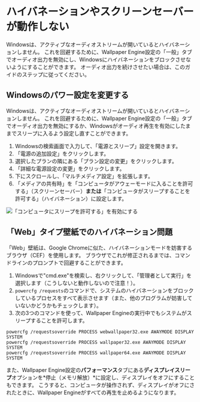 # ハイバネーションやスクリーンセーバーが動作しない

Windowsは、アクティブなオーディオストリームが開いているとハイバネーションしません。 これを回避するために、Wallpaper Engine設定の「一般」タブでオーディオ出力を無効にし、Windowsにハイバネーションをブロックさせないようにすることができます。 オーディオ出力を続けさせたい場合は、このガイドのステップに従ってください。

## Windowsのパワー設定を変更する

Windowsは、アクティブなオーディオストリームが開いているとハイバネーションしません。 これを回避するために、Wallpaper Engine設定の「一般」タブでオーディオ出力を無効にするか、Windowsがオーディオ再生を有効にしたままでスリープに入るよう設定し直すことができます。

1. Windowsの検索画面で入力して、「電源とスリープ」設定を開きます。
2. 「電源の追加設定」をクリックします。
3. 選択したプランの隣にある「プラン設定の変更」をクリックします。
4. 「詳細な電源設定の変更」をクリックします。
5. 下にスクロールし、「マルチメディア設定」を拡張します。
6. 「メディアの共有時」を「コンピュータがアウェーモードに入ることを許可する」（スクリーンセーバー）**または**「コンピュータがスリープすることを許可する」（ハイバネーション）に設定します。

![「コンピュータにスリープを許可する」を有効にする](./power.gif)

## 「Web」タイプ壁紙でのハイバネーション問題

「Web」壁紙は、Google Chromeに似た、ハイバネーションモードを妨害するブラウザ（CEF）を使用します。 ブラウザでこれが修正されるまでは、コマンドラインのプロンプトで回避することができます。

1. Windowsで"cmd.exe"を検索し、右クリックして、「管理者として実行」を選択します（こうしないと動作しないので注意！）。
2. `powercfg /requests`のコマンドで、システムのハイバネーションをブロックしているプロセスをすべて表示させます（また、他のプログラムが妨害していないかどうかもチェックします）。
3. 次の3つのコマンドを使って、Wallpaper Engineの実行中でもシステムがスリープすることを許可します。

```
powercfg /requestsoverride PROCESS webwallpaper32.exe AWAYMODE DISPLAY SYSTEM
powercfg /requestsoverride PROCESS wallpaper32.exe AWAYMODE DISPLAY SYSTEM
powercfg /requestsoverride PROCESS wallpaper64.exe AWAYMODE DISPLAY SYSTEM
```

また、Wallpaper Engine設定の**パフォーマンス**タブにある**ディスプレイスリープ**オプションを*停止（メモリ解放）*に設定し、ディスプレイをオフにすることもできます。 こうすると、コンピュータが操作されず、ディスプレイがオフにされたときに、Wallpaper Engineがすべての再生を止めるようになります。